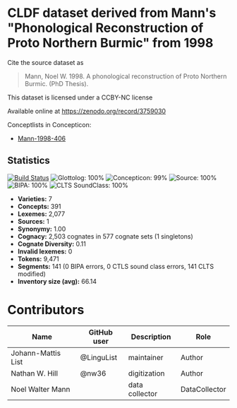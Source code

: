 # CLDF dataset derived from Mann's "Phonological Reconstruction of Proto Northern Burmic" from 1998

Cite the source dataset as

> Mann, Noel W. 1998. A phonological reconstruction of Proto Northern Burmic. (PhD Thesis).

This dataset is licensed under a CCBY-NC license

Available online at https://zenodo.org/record/3759030


Conceptlists in Concepticon:
- [Mann-1998-406](https://concepticon.clld.org/contributions/Mann-1998-406)
## Statistics


[![Build Status](https://travis-ci.org/lexibank/mannburmish.svg?branch=master)](https://travis-ci.org/lexibank/mannburmish)
![Glottolog: 100%](https://img.shields.io/badge/Glottolog-100%25-brightgreen.svg "Glottolog: 100%")
![Concepticon: 99%](https://img.shields.io/badge/Concepticon-99%25-brightgreen.svg "Concepticon: 99%")
![Source: 100%](https://img.shields.io/badge/Source-100%25-brightgreen.svg "Source: 100%")
![BIPA: 100%](https://img.shields.io/badge/BIPA-100%25-brightgreen.svg "BIPA: 100%")
![CLTS SoundClass: 100%](https://img.shields.io/badge/CLTS%20SoundClass-100%25-brightgreen.svg "CLTS SoundClass: 100%")

- **Varieties:** 7
- **Concepts:** 391
- **Lexemes:** 2,077
- **Sources:** 1
- **Synonymy:** 1.00
- **Cognacy:** 2,503 cognates in 577 cognate sets (1 singletons)
- **Cognate Diversity:** 0.11
- **Invalid lexemes:** 0
- **Tokens:** 9,471
- **Segments:** 141 (0 BIPA errors, 0 CTLS sound class errors, 141 CLTS modified)
- **Inventory size (avg):** 66.14

# Contributors

Name | GitHub user | Description | Role
--- | --- | --- | ---
Johann-Mattis List | @LinguList | maintainer | Author
Nathan W. Hill | @nw36 | digitization | Author
Noel Walter Mann | | data collector | DataCollector


